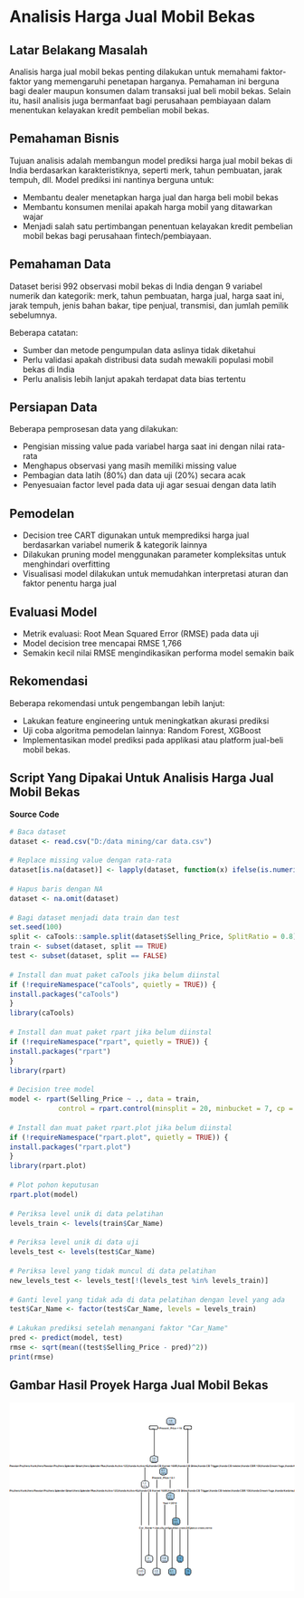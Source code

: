 # Analisis Harga Jual Mobil Bekas

## Latar Belakang Masalah 
Analisis harga jual mobil bekas penting dilakukan untuk memahami faktor-faktor yang memengaruhi penetapan harganya. Pemahaman ini berguna bagi dealer maupun konsumen dalam transaksi jual beli mobil bekas. Selain itu, hasil analisis juga bermanfaat bagi perusahaan pembiayaan dalam menentukan kelayakan kredit pembelian mobil bekas.

## Pemahaman Bisnis
Tujuan analisis adalah membangun model prediksi harga jual mobil bekas di India berdasarkan karakteristiknya, seperti merk, tahun pembuatan, jarak tempuh, dll. Model prediksi ini nantinya berguna untuk:
- Membantu dealer menetapkan harga jual dan harga beli mobil bekas
- Membantu konsumen menilai apakah harga mobil yang ditawarkan wajar
- Menjadi salah satu pertimbangan penentuan kelayakan kredit pembelian mobil bekas bagi perusahaan fintech/pembiayaan.

## Pemahaman Data
Dataset berisi 992 observasi mobil bekas di India dengan 9 variabel numerik dan kategorik: merk, tahun pembuatan, harga jual, harga saat ini, jarak tempuh, jenis bahan bakar, tipe penjual, transmisi, dan jumlah pemilik sebelumnya.

Beberapa catatan:
- Sumber dan metode pengumpulan data aslinya tidak diketahui
- Perlu validasi apakah distribusi data sudah mewakili populasi mobil bekas di India
- Perlu analisis lebih lanjut apakah terdapat data bias tertentu

## Persiapan Data
Beberapa pemprosesan data yang dilakukan:
- Pengisian missing value pada variabel harga saat ini dengan nilai rata-rata
- Menghapus observasi yang masih memiliki missing value  
- Pembagian data latih (80%) dan data uji (20%) secara acak
- Penyesuaian factor level pada data uji agar sesuai dengan data latih

## Pemodelan
- Decision tree CART digunakan untuk memprediksi harga jual berdasarkan variabel numerik & kategorik lainnya
- Dilakukan pruning model menggunakan parameter kompleksitas untuk menghindari overfitting
- Visualisasi model dilakukan untuk memudahkan interpretasi aturan dan faktor penentu harga jual

## Evaluasi Model
- Metrik evaluasi: Root Mean Squared Error (RMSE) pada data uji
- Model decision tree mencapai RMSE 1,766
- Semakin kecil nilai RMSE mengindikasikan performa model semakin baik

## Rekomendasi
Beberapa rekomendasi untuk pengembangan lebih lanjut:
- Lakukan feature engineering untuk meningkatkan akurasi prediksi 
- Uji coba algoritma pemodelan lainnya: Random Forest, XGBoost
- Implementasikan model prediksi pada applikasi atau platform jual-beli mobil bekas.

## Script Yang Dipakai Untuk Analisis Harga Jual Mobil Bekas

**Source Code**
   ```R
# Baca dataset
dataset <- read.csv("D:/data mining/car data.csv")

# Replace missing value dengan rata-rata
dataset[is.na(dataset)] <- lapply(dataset, function(x) ifelse(is.numeric(x), mean(x, na.rm = TRUE), NA))

# Hapus baris dengan NA
dataset <- na.omit(dataset) 

# Bagi dataset menjadi data train dan test 
set.seed(100)
split <- caTools::sample.split(dataset$Selling_Price, SplitRatio = 0.8)
train <- subset(dataset, split == TRUE)
test <- subset(dataset, split == FALSE)

# Install dan muat paket caTools jika belum diinstal
if (!requireNamespace("caTools", quietly = TRUE)) {
  install.packages("caTools")
}
library(caTools)

# Install dan muat paket rpart jika belum diinstal
if (!requireNamespace("rpart", quietly = TRUE)) {
  install.packages("rpart")
}
library(rpart)

# Decision tree model
model <- rpart(Selling_Price ~ ., data = train, 
               control = rpart.control(minsplit = 20, minbucket = 7, cp = 0.01))

# Install dan muat paket rpart.plot jika belum diinstal
if (!requireNamespace("rpart.plot", quietly = TRUE)) {
  install.packages("rpart.plot")
}
library(rpart.plot)

# Plot pohon keputusan
rpart.plot(model)

# Periksa level unik di data pelatihan
levels_train <- levels(train$Car_Name)

# Periksa level unik di data uji
levels_test <- levels(test$Car_Name)

# Periksa level yang tidak muncul di data pelatihan
new_levels_test <- levels_test[!(levels_test %in% levels_train)]

# Ganti level yang tidak ada di data pelatihan dengan level yang ada
test$Car_Name <- factor(test$Car_Name, levels = levels_train)

# Lakukan prediksi setelah menangani faktor "Car_Name"
pred <- predict(model, test)
rmse <- sqrt(mean((test$Selling_Price - pred)^2))
print(rmse)
```

## Gambar Hasil Proyek Harga Jual Mobil Bekas 

<img src="archive/Rplot.png" alt="Hasil Proyek Harga Jual Mobil Bekas ">
